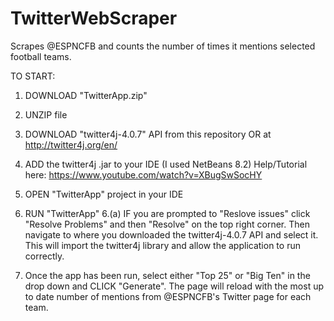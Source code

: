 # TwitterWebScraper
Scrapes @ESPNCFB and counts the number of times it mentions selected football teams.


TO START:
  
  1. DOWNLOAD "TwitterApp.zip"
  
  2. UNZIP file
  
  3. DOWNLOAD "twitter4j-4.0.7" API from this repository OR at http://twitter4j.org/en/
  
  4. ADD the twitter4j .jar to your IDE (I used NetBeans 8.2) Help/Tutorial here: https://www.youtube.com/watch?v=XBugSwSocHY
  
  5. OPEN "TwitterApp" project in your IDE
  
  6. RUN "TwitterApp"
  6.(a) IF you are prompted to "Reslove issues" click "Resolve Problems" and then "Resolve" on the top right corner. Then navigate to             where you downloaded the twitter4j-4.0.7 API and select it. This will import the twitter4j library and allow the application to           run correctly.
  
  7. Once the app has been run, select either "Top 25" or "Big Ten" in the drop down and CLICK "Generate". The page will reload with the        most up to date number of mentions from @ESPNCFB's Twitter page for each team.
